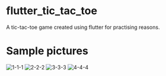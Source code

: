 # flutter_tic_tac_toe

A tic-tac-toe game created using flutter for practising reasons.


# Sample pictures


![1-1-1](https://user-images.githubusercontent.com/74029793/167719060-450cbbfc-64ed-466d-bcbb-f20841f5b1a5.png)
![2-2-2](https://user-images.githubusercontent.com/74029793/167719065-a1ad87a6-c2e8-4c3a-b5ae-f76d9fa8730e.png)
![3-3-3](https://user-images.githubusercontent.com/74029793/167719067-0b631cd2-8136-4ec5-82e6-664030c5e096.png)
![4-4-4](https://user-images.githubusercontent.com/74029793/167719068-3eac7a9a-16a0-424e-9885-595f963f499b.png)
